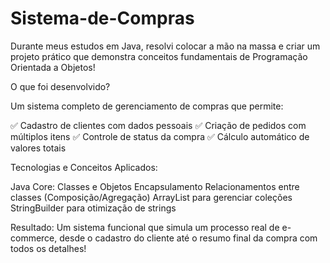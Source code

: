 # Sistema-de-Compras

Durante meus estudos em Java, resolvi colocar a mão na massa e criar um projeto prático que demonstra conceitos fundamentais de Programação Orientada a Objetos!

 O que foi desenvolvido?

Um sistema completo de gerenciamento de compras que permite:

✅ Cadastro de clientes com dados pessoais
✅ Criação de pedidos com múltiplos itens
✅ Controle de status da compra
✅ Cálculo automático de valores totais

Tecnologias e Conceitos Aplicados:

Java Core:
Classes e Objetos
Encapsulamento 
Relacionamentos entre classes (Composição/Agregação)
ArrayList para gerenciar coleções
StringBuilder para otimização de strings



Resultado: Um sistema funcional que simula um processo real de e-commerce, desde o cadastro do cliente até o resumo final da compra com todos os detalhes!


